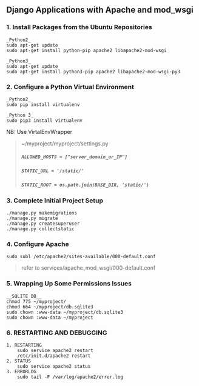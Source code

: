 ## __Django Applications with Apache and mod_wsgi__

### 1. Install Packages from the Ubuntu Repositories
    _Python2_
    sudo apt-get update
    sudo apt-get install python-pip apache2 libapache2-mod-wsgi

    _Python3_
    sudo apt-get update
    sudo apt-get install python3-pip apache2 libapache2-mod-wsgi-py3


### 2. Configure a Python Virtual Environment
    _Python2_
    sudo pip install virtualenv

    _Python 3_
    sudo pip3 install virtualenv


NB: Use VirtalEnvWrapper

> ~/myproject/myproject/settings.py
> ##### `ALLOWED_HOSTS = ["server_domain_or_IP"]`
> ##### `STATIC_URL = '/static/'`
> ##### `STATIC_ROOT = os.path.join(BASE_DIR, 'static/')`

### 3. Complete Initial Project Setup
    ./manage.py makemigrations
    ./manage.py migrate
    ./manage.py createsuperuser
    ./manage.py collectstatic


### 4. Configure Apache
    sudo subl /etc/apache2/sites-available/000-default.conf

> refer to services/apache_mod_wsgi/000-default.conf


### 5. Wrapping Up Some Permissions Issues
    __SQLITE DB__
    chmod 775 ~/myproject/
    chmod 664 ~/myproject/db.sqlite3
    sudo chown :www-data ~/myproject/db.sqlite3
    sudo chown :www-data ~/myproject

### 6. RESTARTING AND DEBUGGING
    1. RESTARTING
        sudo service apache2 restart
        /etc/init.d/apache2 restart
    2. STATUS
        sudo service apache2 status
    3. ERRORLOG
        sudo tail -F /var/log/apache2/error.log

